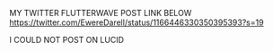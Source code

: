 MY TWITTER FLUTTERWAVE POST LINK BELOW
https://twitter.com/EwereDarell/status/1166446330350395393?s=19

I COULD NOT POST ON LUCID